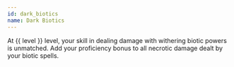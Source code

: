 ```yaml
---
id: dark_biotics
name: Dark Biotics
---
```

At {{ level }} level, your skill in dealing damage with withering biotic powers is unmatched. Add your proficiency bonus to all necrotic damage 
dealt by your biotic spells.
